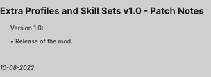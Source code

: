 <html>
<head>
<!--<title>RPoD v1.0 - Patch Notes</title>-->
<link rel="stylesheet" type="text/css" href="/Payday-2-Mod-Updates/style.css">
<style type="text/css">
body, html {
    background-color: #cfcfcf;
    height: 100%;
    margin: 0px;
    padding: 0px;
}

#mainContainer {
    background-color: #ffffff;
    margin-left: auto !important;
    margin-right: auto !important;
    width: 900px;
    border-color: #afafaf;
    border-style: solid;
    border-width: 1px;
    padding: 40px;
}
</style>
</head>
<body>
<div id="mainContainer" class="markdown-body">
<h2>Extra Profiles and Skill Sets v1.0 - Patch Notes</h2>
<ul>
    <p>Version 1.0: </p>
<p> • Release of the mod.</p>
</ul>
<br>
<p><i>10-08-2022</i></p>
</div>
</body>
</html>
